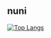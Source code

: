 ## nuni

[![Top Langs](https://github-readme-stats-git-master-nunis-projects.vercel.app/api/top-langs/?username=nunihalawi&layout=compact&theme=dark#gh-dark-mode-only)](https://github.com/anuraghazra/github-readme-stats)
